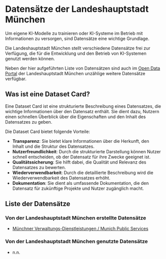 # Datensätze der Landeshauptstadt München

Um eigene KI-Modelle zu trainieren oder KI-Systeme im Betrieb mit Informationen zu versorgen, sind Datensätze eine wichtige Grundlage.

Die Landeshauptstadt München stellt verschiedene Datensätze frei zur Verfügung, die für die Entwicklung und den Betrieb von KI-Systemen genutzt werden können.

Neben der hier aufgeführten Liste von Datensätzen sind auch im [Open Data Portal](https://opendata.muenchen.de/) der Landeshauptstadt München unzählige weitere Datensätze verfügbar.

## Was ist eine Dataset Card?

Eine Dataset Card ist eine strukturierte Beschreibung eines Datensatzes, die wichtige Informationen über den Datensatz enthält. Sie dient dazu, Nutzern einen schnellen Überblick über die Eigenschaften und den Inhalt des Datensatzes zu geben.

Die Dataset Card bietet folgende Vorteile:

- **Transparenz**: Sie bietet klare Informationen über die Herkunft, den Inhalt und die Struktur des Datensatzes.
- **Nutzerfreundlichkeit**: Durch die strukturierte Darstellung können Nutzer schnell entscheiden, ob der Datensatz für ihre Zwecke geeignet ist.
- **Qualitätssicherung**: Sie hilft dabei, die Qualität und Relevanz des Datensatzes zu bewerten.
- **Wiederverwendbarkeit**: Durch die detaillierte Beschreibung wird die Wiederverwendbarkeit des Datensatzes erhöht.
- **Dokumentation**: Sie dient als umfassende Dokumentation, die den Datensatz für zukünftige Projekte und Nutzer zugänglich macht.

## Liste der Datensätze

### Von der Landeshauptstadt München erstellte Datensätze

- [Münchner Verwaltungs-Dienstleistungen / Munich Public Services](/datensaetze/munich-public-services.md)

### Von der Landeshauptstadt München genutzte Datensätze

- n.n.
